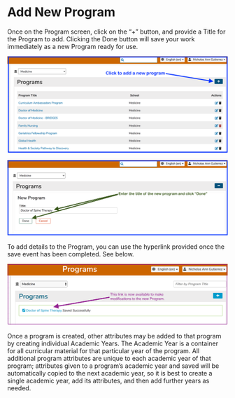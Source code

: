 # Add New Program

Once on the Program screen, click on the “+” button, and provide a Title for the Program to add. Clicking the Done button will save your work immediately as a new Program ready for use.

![](../.gitbook/assets/add_prog1.png)

![](../.gitbook/assets/add_prog2.png)

To add details to the Program, you can use the hyperlink provided once the save event has been completed. See below.

![](../.gitbook/assets/addprog3.png)

Once a program is created, other attributes may be added to that program by creating individual Academic Years. The Academic Year is a container for all curricular material for that particular year of the program. All additional program attributes are unique to each academic year of that program; attributes given to a program’s academic year and saved will be automatically copied to the next academic year, so it is best to create a single academic year, add its attributes, and then add further years as needed.

